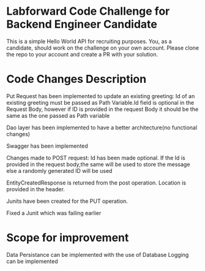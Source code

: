 # Labforward Code Challenge for Backend Engineer Candidate

This is a simple Hello World API for recruiting purposes. You, as a candidate, should work on the challenge on your own account. Please clone the repo to your account and create a PR with your solution. 

# Code Changes Description

Put Request has been implemented to update an existing greeting: 
Id of an existing greeting must be passed as Path Variable.Id field is optional in the Request Body, however if ID is provided in the request Body it should be the same as the one passed as Path variable

Dao layer has been implemented to have a better architecture(no functional changes) 

Swagger has been implemented

Changes made to POST request: Id has been made optional. If the Id is provided in the request body,the same will be used to store the message else a randomly generated ID will be used

EntityCreatedResponse is returned from the post operation. Location is provided in the header.

Junits have been created for the PUT operation. 

Fixed a Junit which was failing earlier

# Scope for improvement

Data Persistance can be implemented with the use of Database
Logging can be implemented


 
